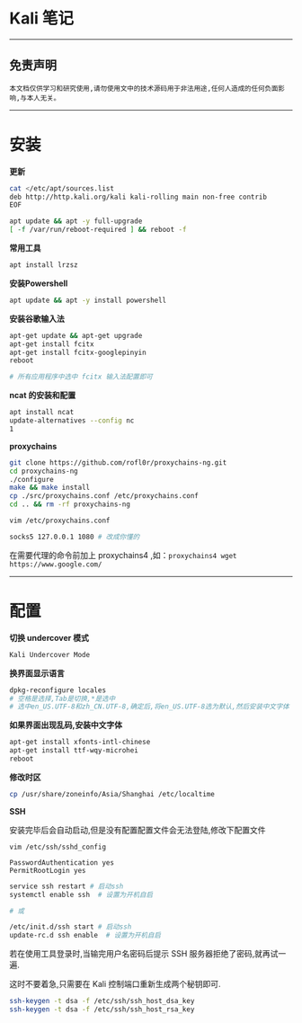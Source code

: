 # Kali 笔记

---

## 免责声明

`本文档仅供学习和研究使用,请勿使用文中的技术源码用于非法用途,任何人造成的任何负面影响,与本人无关。`

---

# 安装
**更新**
```bash
cat </etc/apt/sources.list
deb http://http.kali.org/kali kali-rolling main non-free contrib
EOF

apt update && apt -y full-upgrade
[ -f /var/run/reboot-required ] && reboot -f
```

**常用工具**
```bash
apt install lrzsz
```

**安装Powershell**
```bash
apt update && apt -y install powershell
```

**安装谷歌输入法**
```bash
apt-get update && apt-get upgrade
apt-get install fcitx
apt-get install fcitx-googlepinyin
reboot

# 所有应用程序中选中 fcitx 输入法配置即可
```

**ncat 的安装和配置**
```bash
apt install ncat
update-alternatives --config nc
1
```

**proxychains**
```bash
git clone https://github.com/rofl0r/proxychains-ng.git
cd proxychains-ng
./configure
make && make install
cp ./src/proxychains.conf /etc/proxychains.conf
cd .. && rm -rf proxychains-ng
```
```bash
vim /etc/proxychains.conf

socks5 127.0.0.1 1080 # 改成你懂的
```
在需要代理的命令前加上 proxychains4 ,如：`proxychains4 wget https://www.google.com/`

---

# 配置

**切换 undercover 模式**
```bash
Kali Undercover Mode
```

**换界面显示语言**
```bash
dpkg-reconfigure locales
# 空格是选择,Tab是切换,*是选中
# 选中en_US.UTF-8和zh_CN.UTF-8,确定后,将en_US.UTF-8选为默认,然后安装中文字体
```

**如果界面出现乱码,安装中文字体**
```bash
apt-get install xfonts-intl-chinese
apt-get install ttf-wqy-microhei
reboot
```

**修改时区**
```bash
cp /usr/share/zoneinfo/Asia/Shanghai /etc/localtime
```

**SSH**

安装完毕后会自动启动,但是没有配置配置文件会无法登陆,修改下配置文件
```vim
vim /etc/ssh/sshd_config

PasswordAuthentication yes
PermitRootLogin yes
```
```bash
service ssh restart # 启动ssh
systemctl enable ssh  # 设置为开机自启

# 或

/etc/init.d/ssh start # 启动ssh
update-rc.d ssh enable  # 设置为开机自启
```
若在使用工具登录时,当输完用户名密码后提示 SSH 服务器拒绝了密码,就再试一遍.

这时不要着急,只需要在 Kali 控制端口重新生成两个秘钥即可.
```bash
ssh-keygen -t dsa -f /etc/ssh/ssh_host_dsa_key
ssh-keygen -t dsa -f /etc/ssh/ssh_host_rsa_key
```
